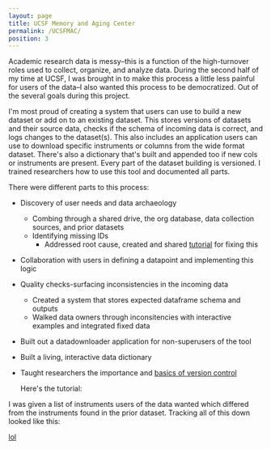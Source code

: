 ```yaml
---
layout: page
title: UCSF Memory and Aging Center
permalink: /UCSFMAC/
position: 3
---
```


Academic research data is messy–this is a function of the high-turnover roles used to collect, organize, and analyze data. During the second half of my time at UCSF, I was brought in to make this process a little less painful for users of the data–I also wanted this process to be democratized. Out of the several goals during this project. 

I'm most proud of creating a system that users can use to build a new dataset or add on to an existing dataset. This stores versions of datasets and their source data, checks if the schema of incoming data is correct, and logs changes to the dataset(s). This also includes an application users can use to download specific instruments or columns from the wide format dataset. There's also a dictionary that's built and appended too if new cols or instruments are present. Every part of the dataset building is versioned. I trained researchers how to use this tool and documented all parts. 

There were different parts to this process:

- Discovery of user needs and data archaeology
    - Combing through a shared drive, the org database, data collection sources, and prior datasets 
    - Identifying missing IDs
      - Addressed root cause, created and shared [tutorial](/assets/Qualtrics_distributions.html) for fixing this
- Collaboration with users in defining a datapoint and implementing this logic
- Quality checks-surfacing inconsistencies in the incoming data
  - Created a system that stores expected dataframe schema and outputs
  - Walked data owners through inconsitencies with interactive examples and integrated fixed data
- Built out a datadownloader application for non-superusers of the tool
- Built a living, interactive data dictionary
- Taught researchers the importance and [basics of version control](/assets/github_tutorial.nb.html)

  Here's the tutorial:
  
  
I was given a list of instruments users of the data wanted which differed from the instruments found in the prior dataset. Tracking all of this down looked like this:

[lol](/_pages/02_dataset_generation.html)




